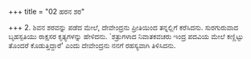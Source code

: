 +++
title = "02 ಹರನ ಶರ"

+++
2. ಶಿವನ ಶರವನ್ನು ಪಡೆದ ಮೇಲೆ, ದೇವೇಂದ್ರನು ಪ್ರೀತಿಯಿಂದ ತನ್ನಲ್ಲಿಗೆ ಕರೆಸಿದನು. ಸುರಗುರುವಾದ ಬೃಹಸ್ಪತಿಯು ರಾಕ್ಷಸರ ಕೃತ್ಯಗಳನ್ನು ಹೇಳಿದನು. `ಶತ್ರುಗಳಾದ ನಿವಾತಕವಚರು ಇಂದ್ರ ಪದವಿಯ ಮೇಲೆ ಕಣ್ಣಿಟ್ಟು ತೊಂದರೆ ಕೊಡುತ್ತಿದ್ದಾರೆ' ಎಂದು ದೇವೇಂದ್ರನು ನನಗೆ ರಹಸ್ಯವಾಗಿ ತಿಳಿಸಿದನು.